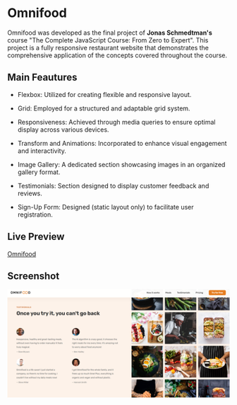 # Omnifood

Omnifood was developed as the final project of **Jonas Schmedtman's** course "The Complete JavaScript Course: From Zero to Expert". This project is a fully responsive restaurant website that demonstrates the comprehensive application of the concepts covered throughout the course.

## Main Feautures

- Flexbox: Utilized for creating flexible and responsive layout.

- Grid: Employed for a structured and adaptable grid system.

- Responsiveness: Achieved through media queries to ensure optimal display across various devices.

- Transform and Animations: Incorporated to enhance visual engagement and interactivity.

- Image Gallery: A dedicated section showcasing images in an organized gallery format.

- Testimonials: Section designed to display customer feedback and reviews.

- Sign-Up Form: Designed (static layout only) to facilitate user registration.

## Live Preview

[Omnifood](https://milanilic-w28.github.io/omnifood/)

## Screenshot

![Omnifood](img/omnifood.png)
